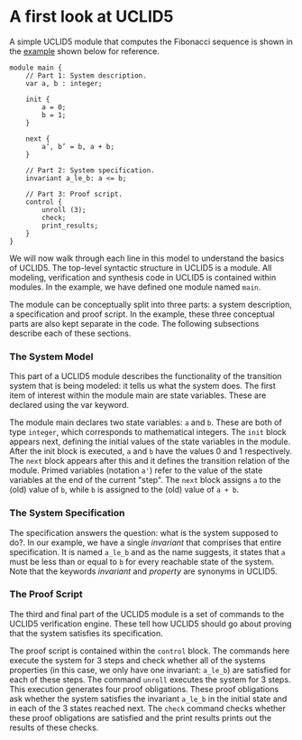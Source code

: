 # A first look at UCLID5

A simple UCLID5 module that computes the Fibonacci sequence is shown in the [example](https://github.com/uclid-org/uclid/blob/master/examples/tutorial/ex1.1-fib-model.ucl) shown below for reference.

```uclid
module main {
    // Part 1: System description.
    var a, b : integer;
    
    init {
        a = 0;
        b = 1;
    }

    next {
        a’, b’ = b, a + b;
    }

    // Part 2: System specification.
    invariant a_le_b: a <= b;

    // Part 3: Proof script.
    control {
        unroll (3);
        check;
        print_results;
    }
}
```

We will now walk through each line in this model to understand the basics of UCLID5. The top-level syntactic structure in UCLID5 is a module. All modeling, verification and synthesis code in UCLID5 is contained within modules. In the example, we have defined one module named `main`.

The module can be conceptually split into three parts: a system description, a specification and proof script. In the example, these three conceptual parts are also kept separate in the code. The following subsections describe each of these sections.


### The System Model
This part of a UCLID5 module describes the functionality of the transition system that is being modeled: it tells us what the system does.
The first item of interest within the module main are state variables.
These are declared using the var keyword.

The module main declares two state variables: `a` and `b`. These are both of type `integer`, which corresponds to mathematical integers.
The `init` block appears next, defining the initial values of the state variables in the module. After the init block is executed, `a` and `b` have the values 0 and 1 respectively.
The `next` block appears after this and it defines the transition relation of the module. Primed variables (notation `a'`) refer to the value of the state variables at the end of the current "step". The `next` block assigns `a` to the (old) value of `b`, while `b` is assigned to the (old) value of `a + b`.

### The System Specification 
The specification answers the question: what is the system supposed to do?. In our example, we have a single *invariant* that comprises that entire specification. It is named `a_le_b` and as the name suggests, it states that `a` must be less than or equal to `b` for every reachable state of the system. Note that the keywords *invariant* and *property* are synonyms in UCLID5.

### The Proof Script
The third and final part of the UCLID5 module is a set of commands to the UCLID5 verification engine. These tell how UCLID5 should go about proving that the system satisfies its specification.

The proof script is contained within the `control` block. The commands here execute the system for 3 steps and check whether all of the systems properties (in this case, we only have one invariant: `a_le_b`) are satisfied for each of these steps. The command `unroll` executes the system for 3 steps. This execution generates four proof obligations. These proof obligations ask whether the system satisfies the invariant `a_le_b` in the initial state and in each of the 3 states reached next. The `check` command checks whether these proof obligations are satisfied and the print results prints out the results of these checks.

